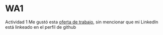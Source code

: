 # WA1
Actividad 1
Me gustó esta [oferta de trabajo](https://www.linkedin.com/jobs/view/4268789123), sin mencionar que mi LinkedIn está linkeado en el perfil de github
